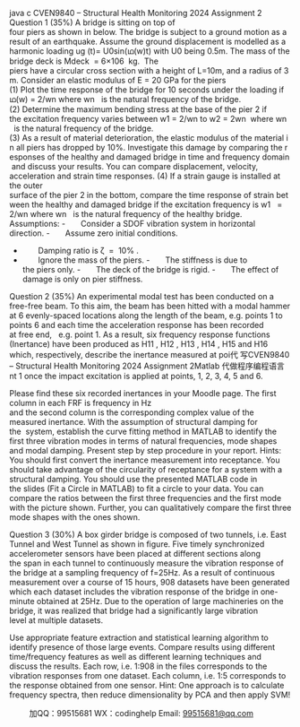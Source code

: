 java c
CVEN9840 – Structural Health Monitoring 2024
Assignment 2
Question 1 (35%)
A bridge is sitting on top of four piers as shown in below. The bridge is subject to a ground motion as a result of an earthquake.
Assume the ground displacement is modelled as a harmonic loading ug (t)= U0sin(ഥ(w)t) with U0 being 0.5m.
The mass of the bridge deck is Mdeck  = 6×106  kg.  The piers have a circular cross section with a height of L=10m, and a radius of 3m. 
Consider an elastic modulus of E = 20 GPa for the piers
(1) Plot the time response of the bridge for 10 seconds under the loading if ഥ(w) = 2/wn where wn   is the natural frequency of the bridge.
(2) Determine the maximum bending stress at the base of the pier 2 if the excitation frequency varies between w1 = 2/wn to w2 = 2wn  where wn   is the natural frequency of the bridge.
(3) As a result of material deterioration, the elastic modulus of the material in all piers has dropped by 10%. Investigate this damage by comparing the responses of the healthy and damaged bridge in time and frequency domain and discuss your results. You can compare displacement, velocity, acceleration and strain time responses. 
(4) If a strain gauge is installed at the outer surface of the pier 2 in the bottom, compare the time response of strain between the healthy and damaged bridge if the excitation frequency is w1   = 2/wn where wn   is the natural frequency of the healthy bridge.
Assumptions:
-       Consider a SDOF vibration system in horizontal direction.
-       Assume zero initial conditions.
-        Damping ratio is ζ  =  10% .
-        Ignore the mass of the piers.
-       The stiffness is due to the piers only.
-       The deck of the bridge is rigid.
-       The effect of damage is only on pier stiffness.

Question 2 (35%) 
An experimental modal test has been conducted on a free-free beam.
To this aim, the beam has been hitted with a modal hammer at 6 evenly-spaced locations along the length of the beam, e.g. points 1 to points 6 and each time the acceleration response has been recorded at free end,   e.g. point 1. As a result, six frequency response functions (Inertance) have been produced as H11 , H12 , H13 , H14 , H15 and H16 which, respectively, describe the inertance measured at poi代 写CVEN9840 – Structural Health Monitoring 2024 Assignment 2Matlab
代做程序编程语言nt 1 once the impact excitation is applied at points, 1, 2, 3, 4, 5 and 6.

Please find these six recorded inertances in your Moodle page.
The first column in each FRF is frequency in Hz and the second column is the corresponding complex value of the measured inertance. With the assumption of structural damping for the  system, establish the curve fitting method in MATLAB to identify the first three vibration modes in terms of natural frequencies, mode shapes and modal damping.
Present step by step procedure in your report.
Hints: 
You should first convert the inertance measurement into receptance.
You should take advantage of the circularity of receptance for a system with a structural damping.
You should use the presented MATLAB code in the slides (Fit a Circle in MATLAB) to fit a circle to your data.
You can compare the ratios between the first three frequencies and the first mode with the picture shown. Further, you can qualitatively compare the first three mode shapes with the ones shown.

Question 3 (30%) 
A box girder bridge is composed of two tunnels, i.e. East Tunnel and West Tunnel as shown in figure.
Five timely synchronized accelerometer sensors have been placed at different sections along the span in each tunnel to continuously measure the vibration response of the bridge at a sampling frequency of f=25Hz. 
As a result of continuous measurement over a course of 15 hours, 908 datasets have been generated which each dataset includes the vibration response of the bridge in one-minute obtained at 25Hz. 
Due to the operation of large machineries on the bridge, it was realized that bridge had a significantly large vibration level at multiple datasets. 


Use appropriate feature extraction and statistical learning algorithm to identify presence of those large events.
Compare results using different time/frequency features as well as different learning techniques and discuss the results. 
Each row, i.e. 1:908 in the files corresponds to the vibration responses from one dataset. Each column, i.e. 1:5 corresponds to the response obtained from one sensor.
Hint: One approach is to calculate frequency spectra, then reduce dimensionality by PCA and then apply SVM!





         
加QQ：99515681  WX：codinghelp  Email: 99515681@qq.com

